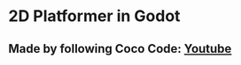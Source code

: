 # 2D Platformer in Godot

## Made by following Coco Code: [Youtube](https://youtu.be/5V9f3MT86M8?si=LlF7cGld02_kseJ7)
